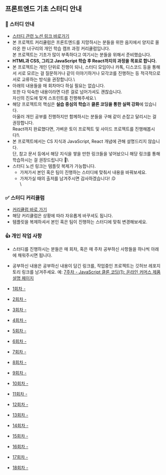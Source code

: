 ## 프론트엔드 기초 스터디 안내

### 🔖 스터디 안내
- [스터디 관련 노션 링크 바로가기](https://neoguri-laboratory.notion.site/76eef58bcec84f799c4a0df1b61e8c89)  
- 본 프로젝트 커리큘럼은 프론트엔드를 지망하시는 분들을 위한 음지에서 양지로 올라온 한 너구리의 개인 학습 캠프 과정 커리큘럼입니다.  
  본 프로젝트는 기초가 많이 부족하다고 여기시는 분들을 위해서 준비했습니다.  
- **HTML과 CSS, 그리고 JavaScript 학습 후 React까지의 과정을 목표로 합니다.**  
- 본 프로젝트는 개인 단위로 진행이 되나, 스터디 모임이나 카톡, 디스코드 등을 통해서 서로 모르는 걸 질문하거나 같이 이야기하거나 모각코를 진행하는 등 적극적으로 서로 교류하는 방식을 권장합니다.\
- 아래의 내용들을 매 회차마다 하실 필요는 없습니다.  
  또한 다 익숙한 내용이라면 다른 걸로 넘어가셔도 괜찮습니다.  
  자신의 진도에 맞게 스프린트를 진행해주세요.\
- 해당 프로젝트의 핵심은 **실습 중심의 학습**과 **클론 코딩을 통한 실력 강화**에 있습니다.  
  아울러 개인 공부를 진행하지만 함께하시는 분들을 구해 같이 손잡고 달리시는 걸 권장합니다.  
  React까지 완료했다면, 가벼운 토이 프로젝트 및 사이드 프로젝트를 진행해봅시다!\
- 본 프로젝트에서는 CS 지식과 JavaScript, React 개념에 관해 설명드리지 않습니다.  
  단, 참고 문서 등에서 해당 지식을 쌓을 만한 링크들을 넣어놨으니 해당 링크를 통해 학습하시는 걸 권장드립니다 🙂\
- 스터디 노션 링크는 템플릿 복제가 가능합니다.  
  - 가져가서 본인 혹은 팀이 진행하는 스터디에 맞춰서 내용을 바꿔보세요.  
  - 가져가실 때의 출저를 남겨주시면 감사하겠습니다! :D\
\


### ✅ 스터디 커리큘럼

- [커리큘럼 바로 가기](https://neoguri-laboratory.notion.site/b4327d01bf14437caa5c2e80d9270cd4?v=609cdbe85b944d8bbd8f4de9661d44fa)
- 해당 커리큘럼은 상황에 따라 자유롭게 바꾸셔도 됩니다.
- 템플릿을 복제하셔서 본인 혹은 팀이 진행하는 스터디에 맞춰 변경해보세요.

### 👍 개인 작업 사항

- 스터디를 진행하시는 분들은 매 회차, 혹은 매 주차 공부하신 사항들을 하나씩 아래에 채워주시면 됩니다.
- 공부하신 내용은 공부하신 내용이 담긴 링크를, 작업중인 프로젝트는 깃허브 레포지토리 링크를 남겨주세요.
  예: [7주차 - JavaScript 클론 코딩(1): 온라인 커머스 제품 설명 페이지](https://github.com/DrunkenNeoguri/ecommerceproductpagechallenge)

- [1회차 - ]()
- [2회차 - ]()
- [3회차 - ]()
- [4회차 - ]()
- [5회차 - ]()
- [6회차 - ]()
- [7회차 - ]()
- [8회차 - ]()
- [9회차 - ]()
- [10회차 - ]()
- [11회차 - ]()
- [12회차 - ]()
- [13회차 - ]()
- [14회차 - ]()
- [15회차 - ]()
- [16회차 - ]()
- [17회차 - ]()
- [18회차 - ]()
